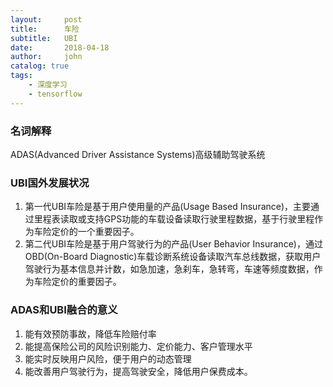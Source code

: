 ```yaml
---
layout:     post
title:      车险
subtitle:   UBI
date:       2018-04-18
author:     john
catalog: true
tags:
    - 深度学习
    - tensorflow
---
```

### 名词解释
ADAS(Advanced Driver Assistance Systems)高级辅助驾驶系统

### UBI国外发展状况
1. 第一代UBI车险是基于用户使用量的产品(Usage Based Insurance)，主要通过里程表读取或支持GPS功能的车载设备读取行驶里程数据，基于行驶里程作为车险定价的一个重要因子。
2. 第二代UBI车险是基于用户驾驶行为的产品(User Behavior Insurance)，通过OBD(On-Board Diagnostic)车载诊断系统设备读取汽车总线数据，获取用户驾驶行为基本信息并计数，如急加速，急刹车，急转弯，车速等频度数据，作为车险定价的重要因子。

### ADAS和UBI融合的意义
1. 能有效预防事故，降低车险赔付率
2. 能提高保险公司的风险识别能力、定价能力、客户管理水平
3. 能实时反映用户风险，便于用户的动态管理
4. 能改善用户驾驶行为，提高驾驶安全，降低用户保费成本。

